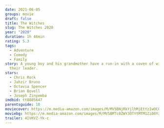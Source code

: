 ```yaml
---
date: 2021-06-05
groups: movie
draft: false
title: The Witches
slug: The Witches 2020
year: "2020"
duration: 1h 46min
rating: 5.3
tags:
  - Adventure
  - Comedy
  - Family
story: A young boy and his grandmother have a run-in with a coven of witches and
  their leader.
stars:
  - Chris Rock
  - Jahzir Bruno
  - Octavia Spencer
  - Brian Bovell
  - Joseph Zinyemba
imdbid: tt0805647
parentsguide: 10
moviecover: https://m.media-amazon.com/images/M/MV5BNjRkYjlhMjEtYzIwOC00ZWYzLTgyMmQtYjI5M2UzNDJkNTU2XkEyXkFqcGdeQXVyMTkxNjUyNQ@@._V1_FMjpg_UY720_.jpg
moviebg: https://m.media-amazon.com/images/M/MV5BMTc0ZWY3OTYtMTM1Zi00YzdhLWEwYjQtNGY4ODk0MjEyYzcxXkEyXkFqcGdeQXVyMTEyMjM2NDc2._V1_FMjpg_UX1280_.jpg
trailer: 4IVKVZ-Yk-c
---
```

